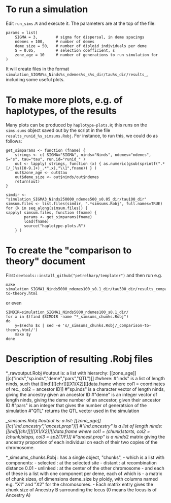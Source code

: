 # To run a simulation 

Edit `run_sims.R` and execute it.
The parameters are at the top of the file:
```
params = list(
    SIGMA = 3,        # sigma for dispersal, in deme spacings
    ndemes = 100,     # number of demes
    deme_size = 50,   # number of diploid individuals per deme
    S = 0.05,         # selection coefficient, s
    zone_age = 10     # number of generations to run simulation for
)
```

It will create files in the format `simulation_SIGMA%s_Ninds%s_ndemes%s_s%s_dir/tau%s_dir/results_`,
including some useful plots.

# To make more plots, e.g. of haplotypes, of the results

Many plots can be produced by `haplotype-plots.R`;
this runs on the `sims.sums` object saved out by the script in the file `results_runid_%s_simsums.Robj`.
For instance, to run this, we could do as follows:
```
get_simparams <- function (fname) {
    strings <- c( SIGMA="SIGMA", ninds="Ninds", ndemes="ndemes", S="s", tau="tau", run.id="runid_" )
    out <- lapply( strings, function (x) { as.numeric(gsub(sprintf(".*[/_]%s([0-9.]+)_.*",x),"\\1",fname)) } )
    out$zone_age <- out$tau
    out$deme_size <- out$ninds/out$ndemes
    return(out)
}

simdir <- "simulation_SIGMA3_Ninds250000_ndemes500_s0.05_dir/tau100_dir"
simsum.files <- list.files(simdir, ".*simsums.Robj", full.names=TRUE)
for (k in seq_along(simsum.files)) {
sapply( simsum.files, function (fname) {
        params <- get_simparams(fname)
        load(fname)
        source("haplotype-plots.R")
    } )
```

# To create the "comparison to theory" document

First `devtools::install_github("petrelharp/templater")` and then run e.g.
```
make simulation_SIGMA1_Ninds5000_ndemes100_s0.1_dir/tau500_dir/results_comparison-to-theory.html
```
or even
```
SIMDIR=simulation_SIGMA1_Ninds5000_ndemes100_s0.1_dir/
for x in $(find $SIMDIR -name "*_simsums_chunks.Robj")
do 
    y=$(echo $x | sed -e 's/_simsums_chunks.Robj/_comparison-to-theory.html/') 
    make $y
done
```


# Description of resulting .Robj files

*_rawoutput.Robj
		#output is: a list with hierarchy: [[zone_age]][[c("inds","sp.inds","deme","pars","QTL")]]
		#where:
			#"inds" is a list of length ninds, such that [[ind]][[chr]][[X1/X2]][[data.frame where col1 = coordinates of rec., col2 = ancestor ID]]
			#"sp.inds" is a character vector of length ninds, giving the ancestry given an ancestor ID
			#"deme" is an integer vector of length ninds, giving the deme number of an ancestor, given their ancestor ID
			#"pars" is an integer that gives the number of generatsion of the simulation
			#"QTL" returns the QTL vector used in the simulation

*_simsums.Robj
		#output is:  a list: [[zone_age]][[c("ind.ancestry","ancest.prop")]]
			#"ind.ancestry" is a list of length ninds: [[ind][[chr]]][[X1/X2]][[data.frame where col1 = (chunk)starts, col2 = (chunk)stops, col3 = sp2(T/F)]]
			#"ancest.prop" is a ninds*2 matrix giving the ancestry proportion of each individual on each of their two copies of the chromosome.

*_simsums_chunks.Robj : has a single object, "chunks", 
    - which is a list with components:
        - selected : at the selected site
        - distant : at recombination distance 0.01
        - unlinked : at the center of the other chromosome
    - and each of these is a list with one component per deme, each of which is
		- a matrix of chunk sizes, of dimensions deme_size by ploidy, with columns named e.g. "X1" and "X2" for the chromosomes.
        - Each matrix entry gives the chunk size of Ancestry B surrounding the locus (0 means the locus is of Ancestry A)

